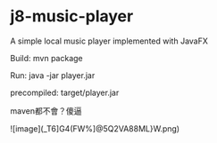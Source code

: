 # j8-music-player
A simple local music player implemented with JavaFX

Build: mvn package

Run: java -jar player.jar

precompiled: target/player.jar

maven都不會？傻逼

![image](_T6]G4(FW%]@5Q2VA88ML}W.png)
